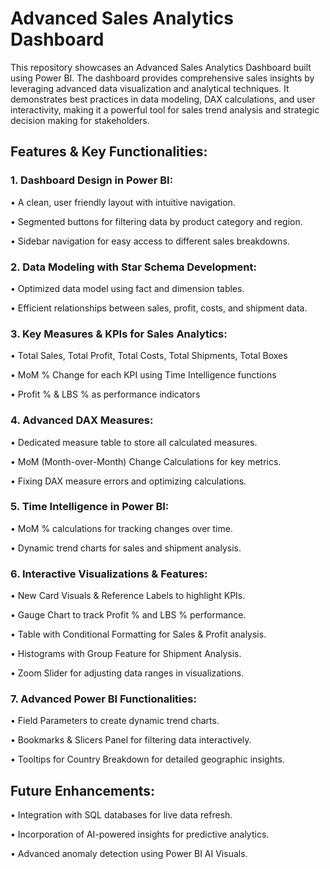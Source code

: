 # Advanced Sales Analytics Dashboard


This repository showcases an Advanced Sales Analytics Dashboard built using Power BI. The dashboard provides comprehensive sales insights by leveraging advanced data visualization and analytical techniques. It demonstrates best practices in data modeling, DAX calculations, and user interactivity, making it a powerful tool for sales trend analysis and strategic decision making for stakeholders.

## Features & Key Functionalities:
### 1. Dashboard Design in Power BI:

  •	A clean, user friendly layout with intuitive navigation.

   •	Segmented buttons for filtering data by product category and region.
  
   •	Sidebar navigation for easy access to different sales breakdowns.



### 2. Data Modeling with Star Schema Development:

  •	Optimized data model using fact and dimension tables.

  •	Efficient relationships between sales, profit, costs, and shipment data.
  

### 3. Key Measures & KPIs for Sales Analytics:

  •	Total Sales, Total Profit, Total Costs, Total Shipments, Total Boxes

  •	MoM % Change for each KPI using Time Intelligence functions

  •	Profit % & LBS % as performance indicators

  

### 4. Advanced DAX Measures:

  •	Dedicated measure table to store all calculated measures.

  •	MoM (Month-over-Month) Change Calculations for key metrics.

  •	Fixing DAX measure errors and optimizing calculations.

  

### 5. Time Intelligence in Power BI:

  •	MoM % calculations for tracking changes over time.

  •	Dynamic trend charts for sales and shipment analysis.

  
### 6. Interactive Visualizations & Features:

  •	New Card Visuals & Reference Labels to highlight KPIs.

  •	Gauge Chart to track Profit % and LBS % performance.

  •	Table with Conditional Formatting for Sales & Profit analysis.

  •	Histograms with Group Feature for Shipment Analysis.

  •	Zoom Slider for adjusting data ranges in visualizations.

  
### 7. Advanced Power BI Functionalities:

  •	Field Parameters to create dynamic trend charts.

  •	Bookmarks & Slicers Panel for filtering data interactively.

  •	Tooltips for Country Breakdown for detailed geographic insights.


## Future Enhancements:

  •	Integration with SQL databases for live data refresh.
  
  •	Incorporation of AI-powered insights for predictive analytics.
  
  •	Advanced anomaly detection using Power BI AI Visuals.
